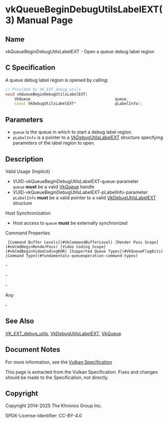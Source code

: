 # vkQueueBeginDebugUtilsLabelEXT(3) Manual Page

## Name

vkQueueBeginDebugUtilsLabelEXT - Open a queue debug label region



## [](#_c_specification)C Specification

A queue debug label region is opened by calling:

```c++
// Provided by VK_EXT_debug_utils
void vkQueueBeginDebugUtilsLabelEXT(
    VkQueue                                     queue,
    const VkDebugUtilsLabelEXT*                 pLabelInfo);
```

## [](#_parameters)Parameters

- `queue` is the queue in which to start a debug label region.
- `pLabelInfo` is a pointer to a [VkDebugUtilsLabelEXT](https://registry.khronos.org/vulkan/specs/latest/man/html/VkDebugUtilsLabelEXT.html) structure specifying parameters of the label region to open.

## [](#_description)Description

Valid Usage (Implicit)

- [](#VUID-vkQueueBeginDebugUtilsLabelEXT-queue-parameter)VUID-vkQueueBeginDebugUtilsLabelEXT-queue-parameter  
  `queue` **must** be a valid [VkQueue](https://registry.khronos.org/vulkan/specs/latest/man/html/VkQueue.html) handle
- [](#VUID-vkQueueBeginDebugUtilsLabelEXT-pLabelInfo-parameter)VUID-vkQueueBeginDebugUtilsLabelEXT-pLabelInfo-parameter  
  `pLabelInfo` **must** be a valid pointer to a valid [VkDebugUtilsLabelEXT](https://registry.khronos.org/vulkan/specs/latest/man/html/VkDebugUtilsLabelEXT.html) structure

Host Synchronization

- Host access to `queue` **must** be externally synchronized

Command Properties

     [Command Buffer Levels](#VkCommandBufferLevel) [Render Pass Scope](#vkCmdBeginRenderPass) [Video Coding Scope](#vkCmdBeginVideoCodingKHR) [Supported Queue Types](#VkQueueFlagBits) [Command Type](#fundamentals-queueoperation-command-types)

\-

\-

\-

Any

\-

## [](#_see_also)See Also

[VK\_EXT\_debug\_utils](https://registry.khronos.org/vulkan/specs/latest/man/html/VK_EXT_debug_utils.html), [VkDebugUtilsLabelEXT](https://registry.khronos.org/vulkan/specs/latest/man/html/VkDebugUtilsLabelEXT.html), [VkQueue](https://registry.khronos.org/vulkan/specs/latest/man/html/VkQueue.html)

## [](#_document_notes)Document Notes

For more information, see the [Vulkan Specification](https://registry.khronos.org/vulkan/specs/latest/html/vkspec.html#vkQueueBeginDebugUtilsLabelEXT)

This page is extracted from the Vulkan Specification. Fixes and changes should be made to the Specification, not directly.

## [](#_copyright)Copyright

Copyright 2014-2025 The Khronos Group Inc.

SPDX-License-Identifier: CC-BY-4.0